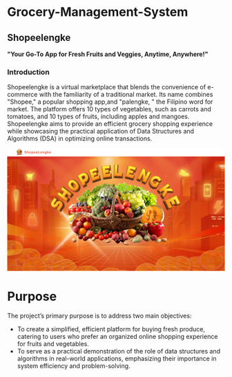 # Grocery-Management-System

## Shopeelengke
<strong>"Your Go-To App for Fresh Fruits and Veggies, Anytime, Anywhere!"</strong>

### Introduction
Shopeelengke is a virtual marketplace that blends the convenience of e-commerce with the familiarity of a traditional market. Its name combines "Shopee," a popular shopping app,and "palengke, " the Filipino word for market. The platform offers 10 types of vegetables, such as carrots and tomatoes, and 10 types of fruits, including apples and mangoes. Shopeelengke aims to provide an efficient grocery shopping experience while showcasing the practical application of Data Structures and Algorithms (DSA) in optimizing online transactions.

<div align="center">
  <img src="images/first_page.png" /> 
</div>

# Purpose
The project’s primary purpose is to address two main objectives:
<ul>
  <li>
    To create a simplified, efficient platform for buying fresh produce, catering to
users who prefer an organized online shopping experience for fruits and
vegetables.
  </li>
  <li>
    To serve as a practical demonstration of the role of data structures and
algorithms in real-world applications, emphasizing their importance in
system efficiency and problem-solving.
  </li>
</ul>
